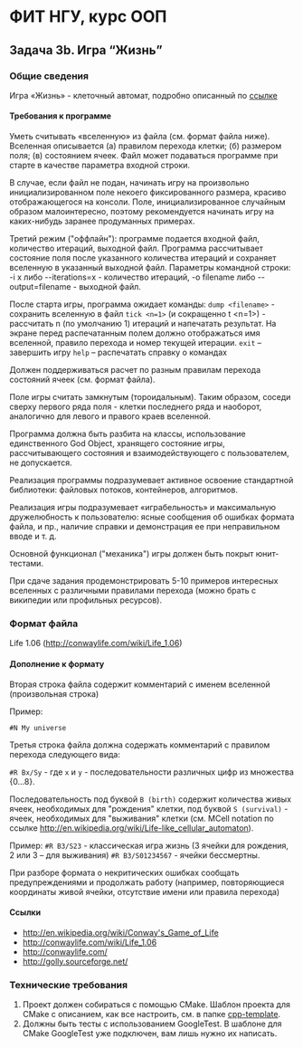 # ФИТ НГУ, курс ООП

## Задача 3b. Игра “Жизнь”

### Общие сведения

Игра «Жизнь» - клеточный автомат, подробно описанный по [ссылке](http://en.wikipedia.org/wiki/Conway's_Game_of_Life)

#### Требования к программе

Уметь считывать «вселенную» из файла (см. формат файла ниже). Вселенная описывается (а) правилом перехода клетки; (б) размером поля; (в) состоянием ячеек. Файл может подаваться программе при старте в качестве параметра входной строки.

В случае, если файл не подан, начинать игру на произвольно инициализированном поле некоего фиксированного размера, красиво отображающегося на консоли. Поле, инициализированное случайным образом малоинтересно, поэтому рекомендуется начинать игру на каких-нибудь заранее продуманных примерах.

Третий режим ("оффлайн"): программе подается входной файл, количество итераций, выходной файл. Программа рассчитывает состояние поля после указанного количества итераций и сохраняет вселенную в указанный выходной файл. Параметры командной строки: -i x либо --iterations=x - количество итераций, -o filename либо --output=filename - выходной файл.

После старта игры, программа ожидает команды:
`dump <filename>` - сохранить вселенную в файл
`tick <n=1>` (и сокращенно t <n=1>) - рассчитать n (по умолчанию 1) итераций и напечатать результат. На экране перед распечатанным полем должно отображаться имя вселенной, правило перехода и номер текущей итерации.
`exit` – завершить игру
`help` – распечатать справку о командах

Должен поддерживаться расчет по разным правилам перехода состояний ячеек (см. формат файла).

Поле игры считать замкнутым (тороидальным). Таким образом, соседи сверху первого ряда поля - клетки последнего ряда и наоборот, аналогично для левого и правого краев вселенной.

Программа должна быть разбита на классы, использование единственного God Object, хранящего состояние игры, рассчитывающего состояния и взаимодействующего с пользователем, не допускается.

Реализация программы подразумевает активное освоение стандартной библиотеки: файловых потоков, контейнеров, алгоритмов.

Реализация игры подразумевает «играбельность» и максимальную дружелюбность к пользователю: ясные сообщения об ошибках формата файла, и пр., наличие справки и демонстрация ее при неправильном вводе и т. д.

Основной функционал ("механика") игры должен быть покрыт юнит-тестами.

При сдаче задания продемонстрировать 5-10 примеров интересных вселенных с различными правилами перехода (можно брать с википедии или профильных ресурсов).

### Формат файла

Life 1.06 (http://conwaylife.com/wiki/Life_1.06)

#### Дополнение к формату

Вторая строка файла содержит комментарий с именем вселенной (произвольная строка)

Пример:

`#N My universe`

Третья строка файла должна содержать комментарий с правилом перехода следующего вида:

`#R Bx/Sy` - где `x` и `y` - последовательности различных цифр из множества {0...8}.

Последовательность под буквой `B (birth)` содержит количества живых ячеек, необходимых для "рождения" клетки, под буквой `S (survival)` - ячеек, необходимых для "выживания" клетки (см. MCell notation по ссылке http://en.wikipedia.org/wiki/Life-like_cellular_automaton).

Пример:
`#R B3/S23` - классическая игра жизнь (3 ячейки для рождения, 2 или 3 – для выживания)
`#R B3/S01234567` - ячейки бессмертны.

При разборе формата о некритических ошибках сообщать предупреждениями и продолжать работу (например, повторяющиеся координаты живой ячейки, отсутствие имени или правила перехода)

#### Ссылки

- http://en.wikipedia.org/wiki/Conway's_Game_of_Life
- http://conwaylife.com/wiki/Life_1.06
- http://conwaylife.com/
- http://golly.sourceforge.net/

### Технические требования

1. Проект должен собираться с помощью CMake. Шаблон проекта для CMake с описанием, как все настроить, см. в папке [cpp-template](../cpp-template).
2. Должны быть тесты с использованием GoogleTest. В шаблоне для CMake GoogleTest уже подключен, вам лишь нужно их написать.